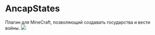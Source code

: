 # AncapStates
Плагин для MineCraft, позволяющий создавать государства и вести войны.
![](https://imgur.com/lKIniE5)

